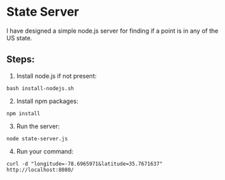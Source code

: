 # State Server

I have designed a simple node.js server for finding if a point is in any of the US state.

## Steps:

1. Install node.js if not present: 

`bash install-nodejs.sh`

2. Install npm packages: 

`npm install`

3. Run the server: 

`node state-server.js`

4. Run your command: 

`curl -d "longitude=-78.6965971&latitude=35.7671637" http://localhost:8080/`
